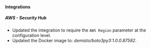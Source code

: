 
#### Integrations

##### AWS - Security Hub

- Updated the integration to require the `AWS Region` parameter at the configuration level.
- Updated the Docker image to: *demisto/boto3py3:1.0.0.87582*.
